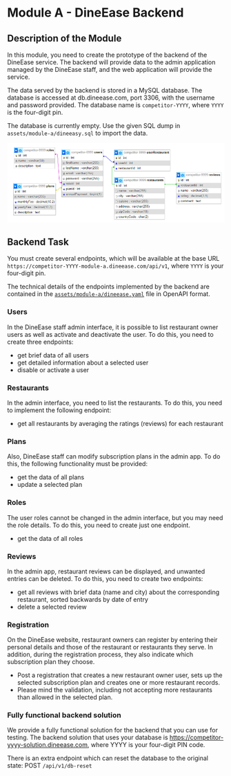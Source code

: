 # Module A - DineEase Backend

## Description of the Module
In this module, you need to create the prototype of the backend of the DineEase service. The backend will provide data to the admin application managed by the DineEase staff, and the web application will provide the service.

The data served by the backend is stored in a MySQL database. The database is accessed at db.dineease.com, port 3306, with the username and password provided. The database name is `competitor-YYYY`, where `YYYY` is the four-digit pin.

The database is currently empty. Use the given SQL dump in `assets/module-a/dineeasy.sql` to import the data.

![DineEase](assets/images/db-diagram.png)

## Backend Task

You must create several endpoints, which will be available at the base URL `https://competitor-YYYY-module-a.dineease.com/api/v1`,  where `YYYY` is your four-digit pin.

The technical details of the endpoints implemented by the backend are contained in the [`assets/module-a/dineease.yaml`](assets/module-a/dineease.yaml) file in OpenAPI format. 

### Users

In the DineEase staff admin interface, it is possible to list restaurant owner users as well as activate and deactivate the user.
To do this, you need to create three endpoints:

- get brief data of all users 
- get detailed information about a selected user
- disable or activate a user

### Restaurants

In the admin interface, you need to list the restaurants. To do this, you need to implement the following endpoint:

- get all restaurants by averaging the ratings (reviews) for each restaurant

### Plans

Also, DineEase staff can modify subscription plans in the admin app. To do this, the following functionality must be provided:

- get the data of all plans
- update a selected plan

### Roles

The user roles cannot be changed in the admin interface, but you may need the role details. To do this, you need to create just one endpoint.

- get the data of all roles

### Reviews

In the admin app, restaurant reviews can be displayed, and unwanted entries can be deleted. To do this, you need to create two endpoints:

- get all reviews with brief data (name and city) about the corresponding restaurant, sorted backwards by date of entry
- delete a selected review

### Registration

On the DineEase website, restaurant owners can register by entering their personal details and those of the restaurant or restaurants they serve. In addition, during the registration process, they also indicate which subscription plan they choose.

- Post a registration that creates a new restaurant owner user, sets up the selected subscription plan and creates one or more restaurant records.
- Please mind the validation, including not accepting more restaurants than allowed in the selected plan.

### Fully functional backend solution

We provide a fully functional solution for the backend that you can use for testing. The backend solution that uses your database is 
https://competitor-yyyy-solution.dineease.com, where YYYY is your four-digit PIN code.

There is an extra endpoint which can reset the database to the original state: POST `/api/v1/db-reset`
